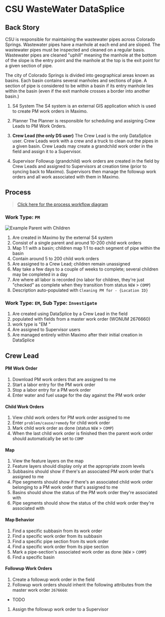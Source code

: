 # CSU WasteWater DataSplice

## Back Story

CSU is responsible for maintaining the wastewater pipes across Colorado Springs. Wastewater pipes have a manhole at each end and are sloped. The wastewater pipes must be inspected and cleaned on a regular basis. Wastewater pipes are cleaned "uphill" meaning the manhole at the bottom of the slope is the entry point and the manhole at the top is the exit point for a given section of pipe.

The city of Colorado Springs is divided into geographical areas known as basins. Each basin contains several manholes and sections of pipe. A section of pipe is considered to be within a basin if its entry manhole lies within the basin (even if the exit manhole crosses a border into another basin.)

1. S4 System
The S4 system is an external GIS application which is used to create PM work orders in Maximo.

1. Planner
The Planner is responsible for scheduling and assigning Crew Leads to PM Work Orders.

1. __Crew Lead (the only DS user)__
The Crew Lead is the only DataSplice user. Crew Leads work with a crew and a truck to clean out the pipes in a given basin. Crew Leads may create a grandchild work order in the field and assign it to a Supervisor.

1. Supervisor
Followup (grandchild) work orders are created in the field by Crew Leads and assigned to Supervisors at creation time (prior to syncing back to Maximo). Supervisors then manage the followup work orders and all work associated with them in Maximo.

## Process

> [Click here for the process workflow diagram](https://www.lucidchart.com/documents/view/40919d87-68b6-461e-8a5b-bd129536cfea)

### Work Type: `PM`

![Example Parent with Children](https://raw.githubusercontent.com/DataSplice/client-projects/10682-csu-upgrade-with-gis/img/pm-workorder-example.png?token=AAXVjDT9eniuhJre1pM3fTmY1IxK_k0Kks5UeLRwwA%3D%3D)

1. Are created in Maximo by the external S4 system
1. Consist of a single parent and around 10-200 child work orders
1. Map 1:1 with a basin; children map 1:1 to each segment of pipe within the basin
1. Contain around 5 to 200 child work orders
1. Are assigned to a Crew Lead; children remain unassigned
1. May take a few days to a couple of weeks to complete; several children may be completed in a day
1. Are where all labor is recorded (no labor for children, they're just "checked" as complete when they transition from status `NEW` > `COMP`)
1. Description auto-populated with `Cleaning PM for - {Location ID}`

### Work Type: `EM`, Sub Type: `Investigate`

1. Are created using DataSplice by a Crew Lead in the field
  1. populated with fields from a master work order (WONUM 2676660)
  1. work type is "EM "
1. Are assigned to Supervisor users
1. Are managed entirely within Maximo after their initial creation in DataSplice

## Crew Lead

#### PM Work Order
1. Download PM work orders that are assigned to me
1. Start a labor entry for the PM work order
1. Stop a labor entry for a PM work order
1. Enter water and fuel usage for the day against the PM work order

#### Child Work Orders
1. View child work orders for PM work order assigned to me
1. Enter `problem/cause/remedy` for child work order
1. Mark child work order as done (status `NEW` > `COMP`)
1. When the last child work order is finished then the parent work order should automatically be set to `COMP`

#### Map
1. View the feature layers on the map
1. Feature layers should display only at the appropriate zoom levels
1. Subbasins should show if there's an associated PM work order that's assigned to me
1. Pipe segments should show if there's an associated child work order belonging to a PM work order that's assigned to me
1. Basins should show the status of the PM work order they're associated with
1. Pipe segments should show the status of the child work order they're associated with

#### Map Behavior
1. Find a specific subbasin from its work order
1. Find a specific work order from its subbasin
1. Find a specific pipe section from its work order
1. Find a specific work order from its pipe section
1. Mark a pipe-section's associated work order as done (`NEW` > `COMP`)
1. Find a specific basin

#### Followup Work Orders
1. Create a followup work order in the field
1. Followup work orders should inherit the following attributes from the master work order `2676660`:
  - TODO
1. Assign the followup work order to a Supervisor
